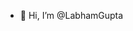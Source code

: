 - 👋 Hi, I’m @LabhamGupta


<!---
LabhamGupta/LabhamGupta is a ✨ special ✨ repository because its `README.md` (this file) appears on your GitHub profile.
You can click the Preview link to take a look at your changes.
--->
